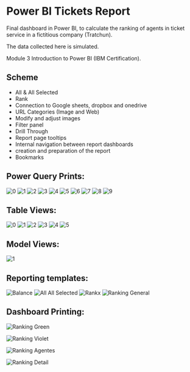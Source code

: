 <h1>Power BI Tickets Report</h1>

<p>Final dashboard in Power BI, to calculate the ranking of agents in ticket service in a fictitious company (Tratchun).</p>
<p>The data collected here is simulated.</p>
<p>Module 3 Introduction to Power BI (IBM Certification).</p>
 
 <h2>Scheme</h2>
<ul>
  <li>All & All Selected</li>
  <li>Rank</li>
  <li>Connection to Google sheets, dropbox and onedrive</li>
  <li>URL Categories (Image and Web)</li>
  <li>Modify and adjust images</li>
  <li>Filter panel</li>
  <li>Drill Through</li>
  <li>Report page tooltips</li>
  <li>Internal navigation between report dashboards</li>
  <li>creation and preparation of the report</li>
  <li>Bookmarks</li>
</ul>

<h2>Power Query Prints:</h2>

![0](https://github.com/sandraldr27/powerBi_TicketsReport/assets/116546588/f9e33dd6-61f3-432d-bcaa-905dc83aab53)
![1](https://github.com/sandraldr27/powerBi_TicketsReport/assets/116546588/5cdbdeac-1145-4a36-95db-b7cfc357b08b)
![2](https://github.com/sandraldr27/powerBi_TicketsReport/assets/116546588/465d378c-d588-44cf-aaf4-f61ac800795c)
![3](https://github.com/sandraldr27/powerBi_TicketsReport/assets/116546588/957b0fd1-8fc1-4196-97e0-2e0b6cb9534e)
![4](https://github.com/sandraldr27/powerBi_TicketsReport/assets/116546588/c0fdd314-d69d-4fc0-94d0-da686e2b590b)
![5](https://github.com/sandraldr27/powerBi_TicketsReport/assets/116546588/c46d4465-3a79-437c-832f-d61814d71b19)
![6](https://github.com/sandraldr27/powerBi_TicketsReport/assets/116546588/cf9b7ca8-afcc-4dc3-b8a5-97a79ce4a7a7)
![7](https://github.com/sandraldr27/powerBi_TicketsReport/assets/116546588/85d44361-8be2-4ee7-a641-76ac9db0ce5d)
![8](https://github.com/sandraldr27/powerBi_TicketsReport/assets/116546588/060d9368-ac4f-45d8-8461-6301261e0f24)
![9](https://github.com/sandraldr27/powerBi_TicketsReport/assets/116546588/11a33270-3e5b-4b65-8fe7-71c634069285)


<h2>Table Views:</h2>

![0](https://github.com/sandraldr27/powerBi_TicketsReport/assets/116546588/ce0e44c7-4be9-4ddf-b83b-42ae9ea48e04)
![1](https://github.com/sandraldr27/powerBi_TicketsReport/assets/116546588/4f0ba934-7d6a-4fc9-b295-66efc19cb0a4)
![2](https://github.com/sandraldr27/powerBi_TicketsReport/assets/116546588/50d90499-f832-4f8d-951b-9dd25192888a)
![3](https://github.com/sandraldr27/powerBi_TicketsReport/assets/116546588/30e45a9e-8179-45d3-a2c9-44edfb2c28db)
![4](https://github.com/sandraldr27/powerBi_TicketsReport/assets/116546588/c649416c-a393-4a34-9175-8030347f259d)
![5](https://github.com/sandraldr27/powerBi_TicketsReport/assets/116546588/dc0cf1b4-1903-4073-bf72-38734b9e3b7d)

<h2>Model Views:</h2>

![1](https://github.com/sandraldr27/powerBi_TicketsReport/assets/116546588/db63f8e8-ec32-4da0-a6a6-a84fba7d6242)

<h2>Reporting templates:</h2>

![Balance](https://github.com/sandraldr27/powerBi_TicketsReport/assets/116546588/6ba0343f-e320-4ee6-9a5c-6014b5180e12)
![All   All Selected](https://github.com/sandraldr27/powerBi_TicketsReport/assets/116546588/4ae8ed45-1516-4e98-94f8-ed2edfff84bb)
![Rankx](https://github.com/sandraldr27/powerBi_TicketsReport/assets/116546588/94b5ddf3-419b-494e-9321-509d368f0e2d)
![Ranking General](https://github.com/sandraldr27/powerBi_TicketsReport/assets/116546588/1e40d23c-45e2-4e59-b867-10fb2514ab20)

<h2>Dashboard Printing:</h2>

![Ranking Green](https://github.com/sandraldr27/powerBi_TicketsReport/assets/116546588/7e6522f7-6217-4028-bfc9-962df79e23b6)

![Ranking Violet](https://github.com/sandraldr27/powerBi_TicketsReport/assets/116546588/9d180bcf-e75b-4bef-a279-d968148b168f)

![Ranking Agentes](https://github.com/sandraldr27/powerBi_TicketsReport/assets/116546588/72a76d90-461f-44a8-9ffc-c144a9ddcdbe)

![Ranking Detail](https://github.com/sandraldr27/powerBi_TicketsReport/assets/116546588/3ff165b5-16b5-4778-979b-8362597f53ac)




